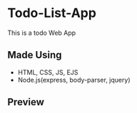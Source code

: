 # Todo-List-App
This is a todo Web App

## Made Using
* HTML, CSS, JS, EJS
* Node.js(express, body-parser, jquery)

## Preview
